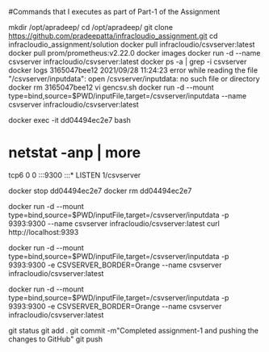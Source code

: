 #Commands that I executes as part of  Part-1 of the Assignment

   
   mkdir /opt/apradeep/
   cd /opt/apradeep/
   git clone https://github.com/pradeepatta/infracloudio_assignment.git
   cd infracloudio_assignment/solution
   docker pull infracloudio/csvserver:latest
   docker pull prom/prometheus:v2.22.0
   docker images
   docker run -d --name csvserver infracloudio/csvserver:latest
   docker ps -a | grep -i csvserver
   docker logs 3165047bee12
   2021/09/28 11:24:23 error while reading the file "/csvserver/inputdata": open /csvserver/inputdata: no such file or directory
   docker rm 3165047bee12
   vi gencsv.sh
   docker run -d --mount type=bind,source=$PWD/inputFile,target=/csvserver/inputdata --name csvserver infracloudio/csvserver:latest
   
   docker exec -it dd04494ec2e7 bash
   # netstat -anp | more
   tcp6       0      0 :::9300                 :::*                    LISTEN      1/csvserver
   
   docker stop dd04494ec2e7
   docker rm dd04494ec2e7
   
   docker run -d --mount type=bind,source=$PWD/inputFile,target=/csvserver/inputdata -p 9393:9300 --name csvserver infracloudio/csvserver:latest
   curl http://localhost:9393
   
   docker run -d --mount type=bind,source=$PWD/inputFile,target=/csvserver/inputdata -p 9393:9300 -e CSVSERVER_BORDER=Orange --name csvserver infracloudio/csvserver:latest
   
   docker run -d --mount type=bind,source=$PWD/inputFile,target=/csvserver/inputdata -p 9393:9300 -e CSVSERVER_BORDER=Orange --name csvserver infracloudio/csvserver:latest
   
   git status
   git add .
   git commit -m"Completed assignment-1 and pushing the changes to GitHub"
   git push
